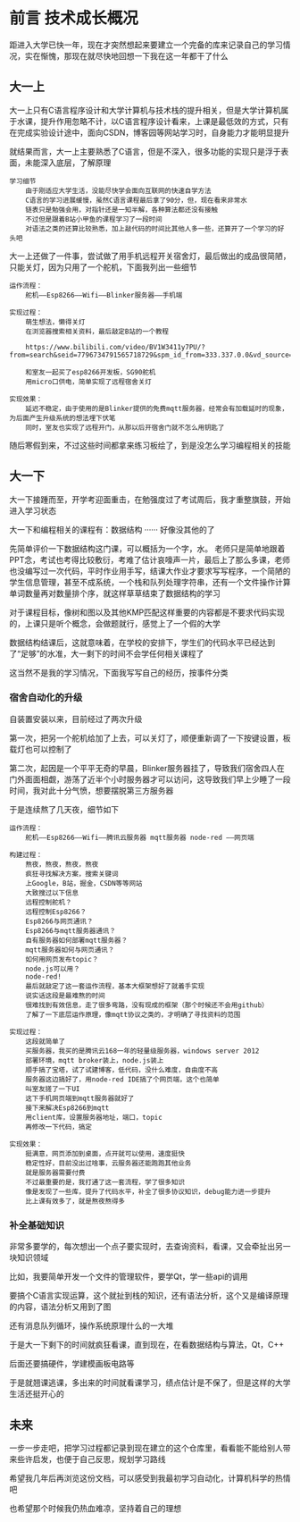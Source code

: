 # 前言 技术成长概况

距进入大学已快一年，现在才突然想起来要建立一个完备的库来记录自己的学习情况，实在惭愧，那现在就尽快地回想一下我在这一年都干了什么

## 大一上
大一上只有C语言程序设计和大学计算机与技术栈的提升相关，但是大学计算机属于水课，提升作用忽略不计，以C语言程序设计看来，上课是最低效的方式，只有在完成实验设计途中，面向CSDN，博客园等网站学习时，自身能力才能明显提升

就结果而言，大一上主要熟悉了C语言，但是不深入，很多功能的实现只是浮于表面，未能深入底层，了解原理

```
学习细节
    由于刚适应大学生活，没能尽快学会面向互联网的快速自学方法
    C语言的学习进展缓慢，虽然C语言课程最后拿了90分，但，现在看来非常水
    链表只是勉强会用，对指针还是一知半解，各种算法都还没有接触
    不过但是跟着B站小甲鱼的课程学习了一段时间
    对语法之类的还算比较熟悉，加上敲代码的时间比其他人多一些，还算开了一个学习的好头吧
```

大一上还做了一件事，尝试做了用手机远程开关宿舍灯，最后做出的成品很简陋，只能关灯，因为只用了一个舵机，下面我列出一些细节

```
运作流程：
    舵机——Esp8266——Wifi——Blinker服务器——手机端
    
实现过程：
    萌生想法，懒得关灯
    在浏览器搜索相关资料，最后敲定B站的一个教程

    https://www.bilibili.com/video/BV1W3411y7PU/?from=search&seid=7796734791565718729&spm_id_from=333.337.0.0&vd_source=0a449f10cfcee27842e1a071d3393c01

    和室友一起买了esp8266开发板，SG90舵机
    用micro口供电，简单实现了远程宿舍关灯

实现效果：
    延迟不稳定，由于使用的是Blinker提供的免费mqtt服务器，经常会有加载延时的现象，为后面产生升级系统的想法埋下伏笔
    同时，室友也实现了远程开门，从那以后开宿舍门就不怎么用钥匙了
```

随后寒假到来，不过这些时间都拿来练习板绘了，到是没怎么学习编程相关的技能
## 大一下
大一下接踵而至，开学考迎面重击，在勉强度过了考试周后，我才重整旗鼓，开始进入学习状态

大一下和编程相关的课程有：数据结构 ······ 好像没其他的了

先简单评价一下数据结构这门课，可以概括为一个字，水。 老师只是简单地跟着PPT念，考试也考得比较敷衍，考难了估计哀嚎声一片，最后上了那么多课，老师也没编写过一次代码，平时作业用手写，结课大作业才要求写写程序，一个简陋的学生信息管理，甚至不成系统，一个栈和队列处理字符串，还有一个文件操作计算单词数量再对数量排个序，就这样草草结束了数据结构的学习

对于课程目标，像树和图以及其他KMP匹配这样重要的内容都是不要求代码实现的，上课只是听个概念，会做题就行，感觉上了一个假的大学

数据结构结课后，这就意味着，在学校的安排下，学生们的代码水平已经达到了“足够”的水准，大一剩下的时间不会学任何相关课程了

这当然不是我的学习情况，下面我写写自己的经历，按事件分类

### 宿舍自动化的升级

自装置安装以来，目前经过了两次升级

第一次，把另一个舵机给加了上去，可以关灯了，顺便重新调了一下按键设置，板载灯也可以控制了

第二次，起因是一个平平无奇的早晨，Blinker服务器挂了，导致我们宿舍四人在门外面面相觑，游荡了近半个小时服务器才可以访问，这导致我们早上少睡了一段时间，我对此十分气愤，想要摆脱第三方服务器

于是连续熬了几天夜，细节如下
```
运作流程：
    舵机——Esp8266——Wifi——腾讯云服务器 mqtt服务器 node-red ——网页端

构建过程：
    熬夜，熬夜，熬夜，熬夜
    疯狂寻找解决方案，搜索关键词
    上Google，B站，掘金，CSDN等等网站
    大致搜过以下信息
    远程控制舵机？
    远程控制Esp8266？
    Esp8266与网页通讯？
    Esp8266与mqtt服务器通讯？
    自有服务器如何部署mqtt服务器？
    mqtt服务器如何与网页通讯？
    如何用网页发布topic？
    node.js可以用？
    node-red!
    最后就敲定了这一套运作流程，基本大框架想好了就着手实现
    说实话这段是最难熬的时间
    很难找到有效信息，走了很多弯路，没有现成的框架（那个时候还不会用github）
    了解了一下底层运作原理，像mqtt协议之类的，才明确了寻找资料的范围

实现过程：
    这段就简单了
    买服务器，我买的是腾讯云168一年的轻量级服务器，windows server 2012
    部署环境，mqtt broker装上，node.js装上
    顺手搞了宝塔，试了试建博客，低代码，没什么难度，自由度不高
    服务器这边搞好了，用node-red IDE搞了个网页端，这个也简单
    叫室友搓了一下UI
    这下手机网页端到mqtt服务器就好了
    接下来解决Esp8266到mqtt
    用client库，设置服务器地址，端口，topic
    再修改一下代码，搞定

实现效果：
    挺满意，网页添加到桌面，点开就可以使用，速度挺快
    稳定性好，目前没出过啥事，云服务器还能跑跑其他业务
    就是服务器需要付费
    不过最重要的是，我打通了这一套流程，学了很多知识
    像是发现了一些库，提升了代码水平，补全了很多协议知识，debug能力进一步提升
    比上课有效多了，就是熬夜熬得多

```

### 补全基础知识

非常多要学的，每次想出一个点子要实现时，去查询资料，看课，又会牵扯出另一块知识领域

比如，我要简单开发一个文件的管理软件，要学Qt，学一些api的调用

要搞个C语言实现运算，这个就扯到栈的知识，还有语法分析，这个又是编译原理的内容，语法分析又用到了图

还有消息队列循环，操作系统原理什么的一大堆

于是大一下剩下的时间就疯狂看课，直到现在，在看数据结构与算法，Qt，C++

后面还要搞硬件，学建模画板电路等

于是就翘课逃课，多出来的时间就看课学习，绩点估计是不保了，但是这样的大学生活还挺开心的

## 未来

一步一步走吧，把学习过程都记录到现在建立的这个仓库里，看看能不能给别人带来些许启发，也便于自己反思，规划学习路线

希望我几年后再浏览这份文档，可以感受到我最初学习自动化，计算机科学的热情吧

也希望那个时候我仍热血难凉，坚持着自己的理想